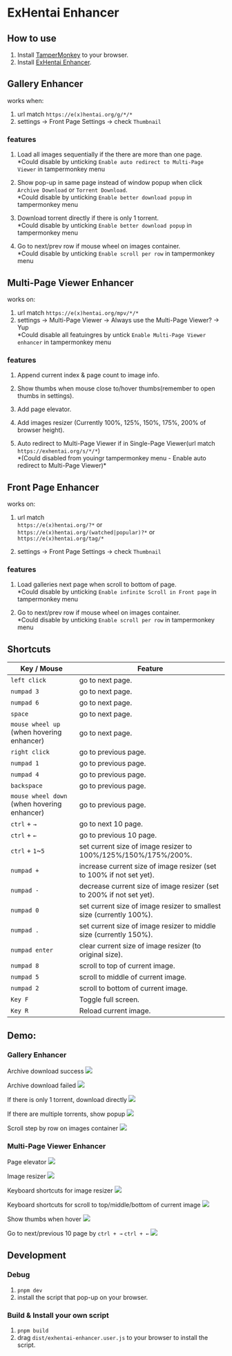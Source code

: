 # ExHentai Enhancer

## How to use
1. Install [TamperMonkey](https://chrome.google.com/webstore/detail/tampermonkey/dhdgffkkebhmkfjojejmpbldmpobfkfo) to your browser.
2. Install [ExHentai Enhancer](https://github.com/sk2589822/Exhentai-Enhancer/raw/master/dist/exhentai-enhancer.user.js).

## Gallery Enhancer
works when:
1. url match `https://e(x)hentai.org/g/*/*`
2. settings -> Front Page Settings -> check `Thumbnail`

### features

1. Load all images sequentially if the there are more than one page.  
   \*Could disable by unticking `Enable auto redirect to Multi-Page Viewer` in tampermonkey menu

2. Show pop-up in same page instead of window popup when click `Archive Download` or `Torrent Download`.  
   \*Could disable by unticking `Enable better download popup` in tampermonkey menu

3. Download torrent directly if there is only 1 torrent.  
   \*Could disable by unticking `Enable better download popup` in tampermonkey menu

4. Go to next/prev row if mouse wheel on images container.  
   \*Could disable by unticking `Enable scroll per row` in tampermonkey menu

## Multi-Page Viewer Enhancer
works on: 
1. url match `https://e(x)hentai.org/mpv/*/*`
2. settings -> Multi-Page Viewer -> Always use the Multi-Page Viewer? -> Yup  
   \*Could disable all featuingres by untick `Enable Multi-Page Viewer enhancer` in tampermonkey menu

### features

1. Append current index & page count to image info.

2. Show thumbs when mouse close to/hover thumbs(remember to open thumbs in settings).

3. Add page elevator.

4. Add images resizer (Currently 100%, 125%, 150%, 175%, 200% of browser height).

5. Auto redirect to Multi-Page Viewer if in Single-Page Viewer(url match `https://exhentai.org/s/*/*`)  
   \*(Could disabled from youingr tampermonkey menu - Enable auto redirect to Multi-Page Viewer)*
   

## Front Page Enhancer
works on: 
1. url match   
   `https://e(x)hentai.org/?*` or  
   `https://e(x)hentai.org/(watched|popular)?*` or  
   `https://e(x)hentai.org/tag/*`

2. settings -> Front Page Settings -> check `Thumbnail`

### features

1. Load galleries next page when scroll to bottom of page.  
   \*Could disable by unticking `Enable infinite Scroll in Front page` in tampermonkey menu

2. Go to next/prev row if mouse wheel on images container.   
   \*Could disable by unticking `Enable scroll per row` in tampermonkey menu
## Shortcuts

| Key / Mouse | Feature |
| --- | --- |
| `left click` | go to next page. |
| `numpad 3`  | go to next page. |
| `numpad 6`  | go to next page. | 
| `space` | go to next page. |
| `mouse wheel up` (when hovering enhancer) | go to next page. |
| `right click` | go to previous page. |
| `numpad 1` | go to previous page. |
| `numpad 4`  | go to previous page. |
| `backspace` | go to previous page. |
| `mouse wheel down` (when hovering enhancer) | go to previous page. |
| `ctrl` + `→` | go to next 10 page. |
| `ctrl` + `←` | go to previous 10 page. |
| `ctrl` + `1`~`5` | set current size of image resizer to 100%/125%/150%/175%/200%. |
| `numpad +` | increase current size of image resizer (set to 100% if not set yet). |
| `numpad -` | decrease current size of image resizer (set to 200% if not set yet). |
| `numpad 0` | set current size of image resizer to smallest size (currently 100%). |
| `numpad .` | set current size of image resizer to middle size (currently 150%). |
| `numpad enter` | clear current size of image resizer (to original size). |
| `numpad 8` | scroll to top of current image. |
| `numpad 5` | scroll to middle of current image. |
| `numpad 2` | scroll to bottom of current image. |
| `Key F` | Toggle full screen. |
| `Key R` | Reload current image. |

## Demo:
  ### Gallery Enhancer

  Archive download success
  ![](https://imgur.com/a8hzlNN.gif)

  Archive download failed
  ![](https://imgur.com/hBmh7A7.gif)

  If there is only 1 torrent, download directly
  ![](https://imgur.com/kdu3MyP.gif)

  If there are multiple torrents, show popup
  ![](https://imgur.com/bXd1YJH.gif)

  Scroll step by row on images container
  ![](https://imgur.com/WdDGu8J.gif)


  ### Multi-Page Viewer Enhancer
  Page elevator
  ![](https://imgur.com/pmwTRuJ.gif)

  Image resizer
  ![](https://imgur.com/Jv2hMgJ.gif)

  Keyboard shortcuts for image resizer
  ![](https://imgur.com/8IRzMkH.gif)

  Keyboard shortcuts for scroll to top/middle/bottom of current image
  ![](https://imgur.com/552vKHC.gif)

  Show thumbs when hover
  ![](https://imgur.com/RoVA7iX.gif)
  
  Go to next/previous 10 page by `ctrl + →` `ctrl + ←`
  ![](https://imgur.com/5viyiJ8.gif)

## Development

### Debug
1. `pnpm dev`
2. install the script that pop-up on your browser.

### Build & Install your own script
1. `pnpm build`
2. drag `dist/exhentai-enhancer.user.js` to your browser to install the script.
